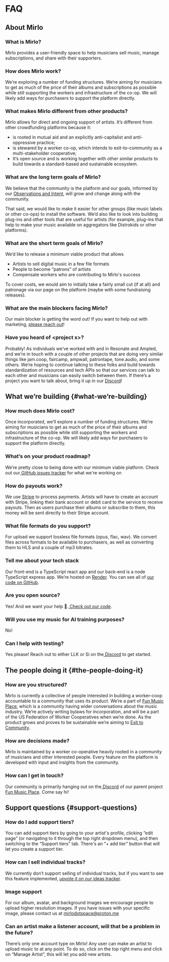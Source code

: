 # FAQ

## About Mirlo

### What is Mirlo?

Mirlo provides a user-friendly space to help musicians sell music, manage subscriptions, and share with their supporters.

### How does Mirlo work?

We’re exploring a number of funding structures. We’re aiming for musicians to get as much of the price of their albums and subscriptions as possible while still supporting the workers and infrastructure of the co-op. We will likely add ways for purchasers to support the platform directly.

### What makes Mirlo different from other products?

Mirlo allows for direct and ongoing support of artists. It’s different from other crowdfunding platforms because it:

- is rooted in mutual aid and an explicitly anti-capitalist and anti-oppressive practice;
- is stewared by a worker co-op, which intends to exit-to-community as a multi-stakeholder cooperative;
- It’s open source and is working together with other similar products to build towards a standard-based and sustainable ecosystem.

### What are the long term goals of Mirlo?

We believe that the community is the platform and our goals, informed by our [Observations and Intent](https://funmusic.place/observations-and-intent/), will grow and change along with the community.

That said, we would like to make it easier for other groups (like music labels or other co-ops) to install the software. We’d also like to look into building plug-ins and other tools that are useful for artists (for example, plug-ins that help to make your music available on aggregators like Distrokids or other platforms).

### What are the short term goals of Mirlo?

We’d like to release a minimum viable product that allows

- Artists to sell digital music in a few file formats
- People to become “patrons” of artists
- Compensate workers who are contributing to Mirlo's success

To cover costs, we would aim to initially take a fairly small cut (if at all) and patronage via our page on the platform (maybe with some fundraising releases).

### What are the main blockers facing Mirlo?

Our main blocker is getting the word out! If you want to help out with marketing, [please reach out](mailto:mirlodotspace@protonmail.com)!

### Have you heard of &lt;project x>?

Probably! As individuals we’ve worked with and in Resonate and Ampled, and we’re in touch with a couple of other projects that are doing very similar things like jam.coop, faircamp, ampwall, patrontape, tone.audio, and some others. We’re hoping to continue talking to these folks and build towards standardization of resources and tech APIs so that our services can talk to each other and musicians can easily switch between them. If there’s a project you want to talk about, bring it up in our [Discord](https://discord.gg/XuV7F4YRqB)!

## What we’re building {#what-we’re-building}

### How much does Mirlo cost?

Once incorporated, we’ll explore a number of funding structures. We’re aiming for musicians to get as much of the price of their albums and subscriptions as possible while still supporting the workers and infrastructure of the co-op. We will likely add ways for purchasers to support the platform directly.

### What’s on your product roadmap?

We’re pretty close to being done with our minimum viable platform. Check out our[ GitHub issues tracker](https://github.com/funmusicplace/mirlo/issues) for what we're working on

### How do payouts work?

We use [Stripe](https://stripe.com/nl-us) to process payments. Artists will have to create an account with Stripe, linking their bank account or debit card to the service to receive payouts. Then as users purchase their albums or subscribe to them, this money will be sent directly to their Stripe account.

### What file formats do you support?

For upload we support lossless file formats (opus, flac, wav). We convert files across formats to be available to purchasers, as well as converting them to HLS and a couple of mp3 bitrates.

### Tell me about your tech stack

Our front-end is a TypeScript react app and our back-end is a node TypeScript express app. We’re hosted on [Render](https://render.com/). You can see all of [our code on GitHub](https://github.com/funmusicplace/mirlo/).

### Are you open source?

Yes! And we want your help 🙂.[ Check out our code](https://github.com/funmusicplace/mirlo).

### Will you use my music for AI training purposes?

No!

### Can I help with testing?

Yes please! Reach out to either LLK or Si on the[ Discord](https://discord.gg/XuV7F4YRqB) to get started.

## The people doing it {#the-people-doing-it}

### How are you structured?

Mirlo is currently a collective of people interested in building a worker-coop accountable to a community that uses its product. We’re a part of [Fun Music Place](https://funmusic.place/), which is a community having wider conversations about the music industry. We’re actively writing bylaws for incorporation, and will be a part of the US Federation of Worker Cooperatives when we’re done. As the product grows and proves to be sustainable we’re aiming to [Exit to Community](https://www.colorado.edu/lab/medlab/exit-to-community).

### How are decisions made?

Mirlo is maintained by a worker co-operative heavily rooted in a community of musicians and other interested people. Every feature on the platform is developed with input and insights from the community.

### How can I get in touch?

Our community is primarily hanging out on the[ Discord](https://discord.gg/XuV7F4YRqB) of our parent project[ Fun Music Place](https://funmusic.place). Come say hi!

## Support questions {#support-questions}

### How do I add support tiers?

You can add support tiers by going to your artist's profile, clicking “edit page” (or navigating to it through the top right dropdown menu), and then switching to the “Support tiers” tab. There's an “+ add tier” button that will let you create a support tier.

### How can I sell individual tracks?

We currently don’t support selling of individual tracks, but if you want to see this feature implemented, [upvote it on our ideas tracker](https://github.com/funmusicplace/mirlo/discussions/509).

### Image support

For our album, avatar, and background images we encourage people to upload higher resolution images. If you have issues with your specific image, please contact us at [mirlodotspace@proton.me](mailto:mirlodotspace@proton.me)

### Can an artist make a listener account, will that be a problem in the future?

There’s only one account type on Mirlo! Any user can make an artist to upload music to at any point. To do so, click on the top right menu and click on “Manage Artist”, this will let you add new artists.
